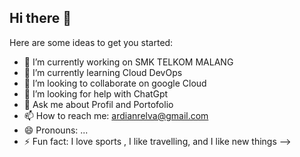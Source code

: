 ## Hi there 👋

Here are some ideas to get you started:

- 🔭 I’m currently working on SMK TELKOM MALANG
- 🌱 I’m currently learning Cloud DevOps
- 👯 I’m looking to collaborate on google Cloud
- 🤔 I’m looking for help with ChatGpt
- 💬 Ask me about Profil and Portofolio
- 📫 How to reach me: ardianrelva@gmail.com
- 😄 Pronouns: ...
- ⚡ Fun fact: I love sports , I like travelling, and I like new things
-->
